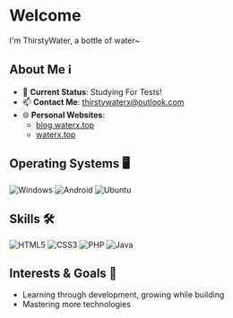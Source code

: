 # Welcome

I'm ThirstyWater, a bottle of water~

## About Me ℹ️

- 🌱 **Current Status**: Studying For Tests!
- 📫 **Contact Me**: thirstywaterx@outlook.com
- 🌐 **Personal Websites**:  
  - [blog.waterx.top](https://blog.waterx.top)  
  - [waterx.top](https://waterx.top)  

## Operating Systems 🖥️

![Windows](https://badgen.net/badge/Windows/10/0078D6?icon=https://simpleicons.org/icons/windows.svg) ![Android](https://badgen.net/badge/Android/12/3DDC84?icon=https://simpleicons.org/icons/android.svg) ![Ubuntu](https://badgen.net/badge/Ubuntu/Latest/E95420?icon=https://simpleicons.org/icons/ubuntu.svg)

## Skills 🛠️

![HTML5](https://badgen.net/badge/HTML/5/E34F26?icon=https://simpleicons.org/icons/html5.svg) ![CSS3](https://badgen.net/badge/CSS/3/1572B6?icon=https://simpleicons.org/icons/css3.svg) ![PHP](https://badgen.net/badge/PHP/7+/777BB4?icon=https://simpleicons.org/icons/php.svg) ![Java](https://badgen.net/badge/Java/Latest/007396?icon=https://simpleicons.org/icons/java.svg)

## Interests & Goals 🎯

- Learning through development, growing while building  
- Mastering more technologies
